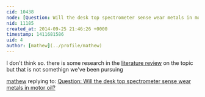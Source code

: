 ```yaml
---
cid: 10438
node: [Question: Will the desk top spectrometer sense wear metals in motor oil?](../notes/upson/09-25-2014/question-will-the-desk-top-spectrometer-sense-wear-metals-in-motor-oil)
nid: 11185
created_at: 2014-09-25 21:46:26 +0000
timestamp: 1411681586
uid: 4
author: [mathew](../profile/mathew)
---
```


I don't think so.  there is some research in the [literature review](/wiki/oil-testing-kit-literature) on the topic but that is not somethign we've been pursuing

[mathew](../profile/mathew) replying to: [Question: Will the desk top spectrometer sense wear metals in motor oil?](../notes/upson/09-25-2014/question-will-the-desk-top-spectrometer-sense-wear-metals-in-motor-oil)

